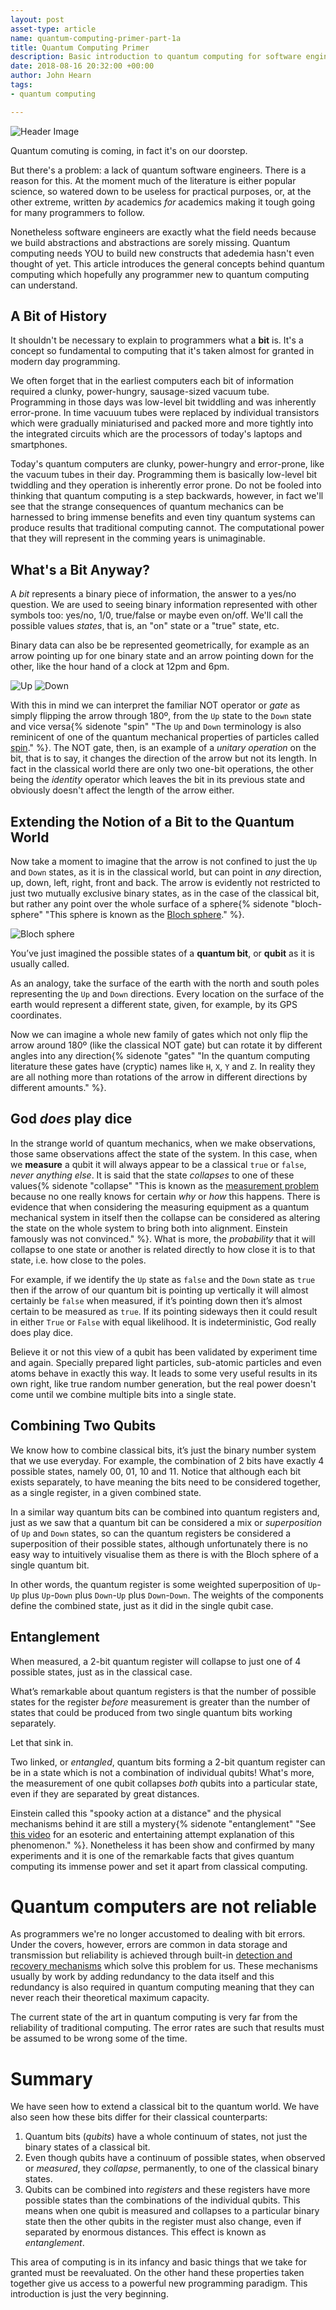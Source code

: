 ```yaml
---
layout: post
asset-type: article
name: quantum-computing-primer-part-1a
title: Quantum Computing Primer
description: Basic introduction to quantum computing for software engineers
date: 2018-08-16 20:32:00 +00:00
author: John Hearn
tags:
- quantum computing

---
```


![Header Image](images/header.jpg)

Quantum comuting is coming, in fact it's on our doorstep.

But there's a problem: a lack of quantum software engineers. There is a reason for this. At the moment much of the literature is either popular science, so watered down to be useless for practical purposes, or, at the other extreme, written *by* academics *for* academics making it tough going for many programmers to follow.

Nonetheless software engineers are exactly what the field needs because we build abstractions and abstractions are sorely missing. Quantum computing needs YOU to build new constructs that adedemia hasn't even thought of yet. This article introduces the general concepts behind quantum computing which hopefully any programmer new to quantum computing can understand.

## A Bit of History

It shouldn't be necessary to explain to programmers what a **bit** is. It's a concept so fundamental to computing that it's taken almost for granted in modern day programming.

We often forget that in the earliest computers each bit of information required a clunky, power-hungry, sausage-sized vacuum tube. Programming in those days was low-level bit twiddling and was inherently error-prone. In time vacuuum tubes were replaced by individual transistors which were gradually miniaturised and packed more and more tightly into the integrated circuits which are the processors of today's laptops and smartphones.

Today's quantum computers are clunky, power-hungry and error-prone, like the vacuum tubes in their day. Programming them is basically low-level bit twiddling and they operation is inherently error prone. Do not be fooled into thinking that quantum computing is a step backwards, however, in fact we'll see that the strange consequences of quantum mechanics can be harnessed to bring immense benefits and even tiny quantum systems can produce results that traditional computing cannot. The computational power that they will represent in the comming years is unimaginable.

## What's a Bit Anyway?

A *bit* represents a binary piece of information, the answer to a yes/no question. We are used to seeing binary information represented with other symbols too: yes/no, 1/0, true/false or maybe even on/off. We'll call the possible values *states*, that is, an "on" state or a "true" state, etc.

Binary data can also be be represented geometrically, for example as an arrow pointing up for one binary state and an arrow pointing down for the other, like the hour hand of a clock at 12pm and 6pm.

![Up](images/up.png)   ![Down](images/down.png)

With this in mind we can interpret the familiar NOT operator or *gate* as simply flipping the arrow through 180º, from the `Up` state to the `Down` state and vice versa{% sidenote "spin" "The `Up` and `Down` terminology is also reminicent of one of the quantum mechanical properties of particles called [spin](https://en.wikipedia.org/wiki/Spin_(physics))." %}. The NOT gate, then, is an example of a *unitary operation* on the bit, that is to say, it changes the direction of the arrow but not its length. In fact in the classical world there are only two one-bit operations, the other being the *identity* operator which leaves the bit in its previous state and obviously doesn't affect the length of the arrow either.

## Extending the Notion of a Bit to the Quantum World

Now take a moment to imagine that the arrow is not confined to just the `Up` and `Down` states, as it is in the classical world, but can point in *any* direction, up, down, left, right, front and back. The arrow is evidently not restricted to just two mutually exclusive binary states, as in the case of the classical bit, but rather any point over the whole surface of a sphere{% sidenote "bloch-sphere" "This sphere is known as the [Bloch sphere](https://en.wikipedia.org/wiki/Bloch_sphere)." %}.

![Bloch sphere](images/bloch-sphere.png)

You’ve just imagined the possible states of a **quantum bit**, or **qubit** as it is usually called.

As an analogy, take the surface of the earth with the north and south poles representing the `Up` and `Down` directions. Every location on the surface of the earth would represent a different state, given, for example, by its GPS coordinates.

Now we can imagine a whole new family of gates which not only flip the arrow around 180º (like the classical NOT gate) but can rotate it by different angles into any direction{% sidenote "gates" "In the quantum computing literature these gates have (cryptic) names like `H`, `X`, `Y` and `Z`. In reality they are all nothing more than rotations of the arrow in different directions by different amounts." %}.

## God *does* play dice

In the strange world of quantum mechanics, when we make observations, those same observations affect the state of the system. In this case, when we **measure** a qubit it will always appear to be a classical `true` or `false`, *never anything else*. It is said that the state *collapses* to one of these values{% sidenote "collapse" "This is known as the [measurement problem](https://en.wikipedia.org/wiki/Measurement_problem) because no one really knows for certain *why* or *how* this happens. There is evidence that when considering the measuring equipment as a quantum mechanical system in itself then the collapse can be considered as altering the state on the whole system to bring both into alignment. Einstein famously was not convinced." %}. What is more, the *probability* that it will collapse to one state or another is related directly to how close it is to that state, i.e. how close to the poles.

For example, if we identify the `Up` state as `false` and the `Down` state as `true` then if the arrow of our quantum bit is pointing up vertically it will almost certainly be `false` when measured, if it’s pointing down then it’s almost certain to be measured as `true`. If its pointing sideways then it could result in either `True` or `False` with equal likelihood. It is indeterministic, God really does play dice.

Believe it or not this view of a qubit has been validated by experiment time and again. Specially prepared light particles, sub-atomic particles and even atoms behave in exactly this way. It leads to some very useful results in its own right, like true random number generation, but the real power doesn't come until we combine multiple bits into a single state.

## Combining Two Qubits

We know how to combine classical bits, it’s just the binary number system that we use everyday. For example, the combination of 2 bits have exactly 4 possible states, namely 00, 01, 10 and 11. Notice that although each bit exists separately, to have meaning the bits need to be considered together, as a single register, in a given combined state.

In a similar way quantum bits can be combined into quantum registers and, just as we saw that a quantum bit can be considered a mix or *superposition* of `Up` and `Down` states, so can the quantum registers be considered a superposition of their possible states, although unfortunately there is no easy way to intuitively visualise them as there is with the Bloch sphere of a single quantum bit.

In other words, the quantum register is some weighted superposition of `Up`-`Up` plus `Up`-`Down` plus `Down`-`Up` plus `Down`-`Down`. The weights of the components define the combined state, just as it did in the single qubit case.

## Entanglement

When measured, a 2-bit quantum register will collapse to just one of 4 possible states, just as in the classical case.

What’s remarkable about quantum registers is that the number of possible states for the register *before* measurement is greater than the number of states that could be produced from two single quantum bits working separately.

Let that sink in.

Two linked, or *entangled*, quantum bits forming a 2-bit quantum register can be in a state which is not a combination of individual qubits! What's more, the measurement of one qubit collapses *both* qubits into a particular state, even if they are separated by great distances.

Einstein called this "spooky action at a distance" and the physical mechanisms behind it are still a mystery{% sidenote "entanglement" "See [this video](https://www.youtube.com/watch?v=XGulRS2IyF8) for an esoteric and entertaining attempt explanation of this phenomenon." %}. Nonetheless it has been show and confirmed by many experiments and it is one of the remarkable facts that gives quantum computing its immense power and set it apart from classical computing.

# Quantum computers are not reliable

As programmers we're no longer accustomed to dealing with bit errors. Under the covers, however, errors are common in data storage and transmission but reliability is achieved through built-in [detection and recovery mechanisms](https://en.wikipedia.org/wiki/Error_detection_and_correction) which solve this problem for us. These mechanisms usually by work by adding redundancy to the data itself and this redundancy is also required in quantum computing meaning that they can never reach their theoretical maximum capacity.

The current state of the art in quantum computing is very far from the reliability of traditional computing. The error rates are such that results must be assumed to be wrong some of the time.

# Summary

We have seen how to extend a classical bit to the quantum world. We have also seen how these bits differ for their classical counterparts:

1. Quantum bits (*qubits*) have a whole continuum of states, not just the binary states of a classical bit.
2. Even though qubits have a continuum of possible states, when observed or *measured*, they *collapse*, permanently, to one of the classical binary states.
3. Qubits can be combined into *registers* and these registers have more possible states than the combinations of the individual qubits. This means when one qubit is measured and collapses to a particular binary state then the other qubits in the register must also change, even if separated by enormous distances. This effect is known as *entanglement*.

This area of computing is in its infancy and basic things that we take for granted must be reevaluated. On the other hand these properties taken together give us access to a powerful new programming paradigm. This introduction is just the very beginning.